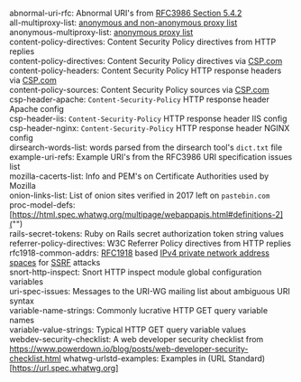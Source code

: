 abnormal-uri-rfc: Abnormal URI's from [RFC3986 Section 5.4.2](https://tools.ietf.org/html/rfc3986#section-5.4.2)  
all-multiproxy-list: [anonymous and non-anonymous proxy list](http://multiproxy.org/txt_all/proxy.txt)  
anonymous-multiproxy-list: [anonymous proxy list](http://multiproxy.org/txt_anon/proxy.txt)  
content-policy-directives: Content Security Policy directives from HTTP replies  
content-policy-directives: Content Security Policy directives via [CSP.com](https://content-security-policy.com)  
content-policy-headers: Content Security Policy HTTP response headers via [CSP.com](https://content-security-policy.com)  
content-policy-sources: Content Security Policy sources via [CSP.com](https://content-security-policy.com)  
csp-header-apache: `Content-Security-Policy` HTTP response header Apache config  
csp-header-iis: `Content-Security-Policy` HTTP response header IIS config  
csp-header-nginx: `Content-Security-Policy` HTTP response header NGINX config  
dirsearch-words-list: words parsed from the dirsearch tool's `dict.txt` file  
example-uri-refs: Example URI's from the RFC3986 URI specification issues list  
mozilla-cacerts-list: Info and PEM's on Certificate Authorities used by Mozilla   
onion-links-list: List of onion sites verified in 2017 left on `pastebin.com`  
proc-model-defs: [https://html.spec.whatwg.org/multipage/webappapis.html#definitions-2]("")  
rails-secret-tokens: Ruby on Rails secret authorization token string values  
referrer-policy-directives: W3C Referrer Policy directives from HTTP replies  
rfc1918-common-addrs: [RFC1918](https://tools.ietf.org/html/rfc1918 "Address Allocations for Private Internets") based [IPv4 private network address spaces](https://en.wikipedia.org/wiki/Private_network#Private_IPv4_address_spaces) for [SSRF](https://www.owasp.org/index.php/Server_Side_Request_Forgery) attacks  
snort-http-inspect: Snort HTTP inspect module global configuration variables  
uri-spec-issues: Messages to the URI-WG mailing list about ambiguous URI syntax  
variable-name-strings: Commonly lucrative HTTP GET query variable names  
variable-value-strings: Typical HTTP GET query variable values  
webdev-security-checklist: A web developer security checklist from <https://www.powerdown.io/blog/posts/web-developer-security-checklist.html>
whatwg-urlstd-examples: Examples in (URL Standard)[https://url.spec.whatwg.org]   

